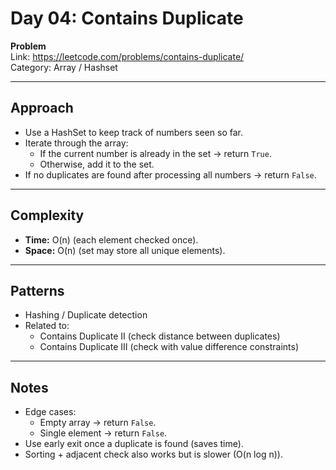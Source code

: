 # Day 04: Contains Duplicate  

**Problem**  
Link: https://leetcode.com/problems/contains-duplicate/  
Category: Array / Hashset  

---

## Approach  
- Use a HashSet to keep track of numbers seen so far.  
- Iterate through the array:  
  - If the current number is already in the set → return `True`.  
  - Otherwise, add it to the set.  
- If no duplicates are found after processing all numbers → return `False`.  

---

## Complexity  
- **Time:** O(n) (each element checked once).  
- **Space:** O(n) (set may store all unique elements).  

---

## Patterns  
- Hashing / Duplicate detection  
- Related to:  
  - Contains Duplicate II (check distance between duplicates)  
  - Contains Duplicate III (check with value difference constraints)  

---

## Notes  
- Edge cases:  
  - Empty array → return `False`.  
  - Single element → return `False`.  
- Use early exit once a duplicate is found (saves time).  
- Sorting + adjacent check also works but is slower (O(n log n)).  